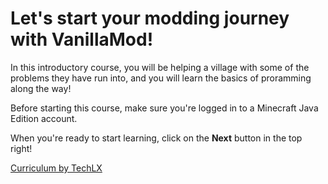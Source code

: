 # Let's start your modding journey with VanillaMod!
In this introductory course, you will be helping a village with some of the problems they have run into, and you will learn the basics of proramming along the way!

Before starting this course, make sure you're logged in to a Minecraft Java Edition account. 

When you're ready to start learning, click on the **Next** button in the top right!

[Curriculum by TechLX](https://www.techlx.com/)
